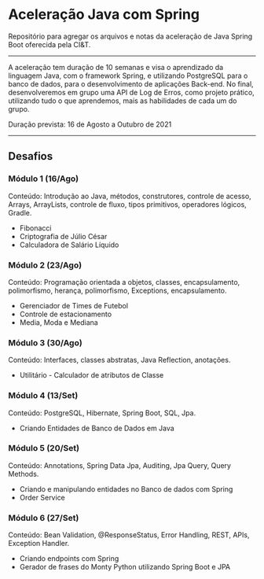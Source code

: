 # Aceleração Java com Spring
Repositório para agregar os arquivos e notas da aceleração de Java Spring Boot oferecida pela CI&amp;T.

---
A aceleração tem duração de 10 semanas e visa o aprendizado da linguagem Java, com o framework Spring, e utilizando PostgreSQL para o banco de dados, para o desenvolvimento de aplicações Back-end. No final, desenvolveremos em grupo uma API de Log de Erros, como projeto prático, utilizando tudo o que aprendemos, mais as habilidades de cada um do grupo.

Duração prevista: 16 de Agosto a Outubro de 2021

---
## Desafios

### Módulo 1 (16/Ago)
Conteúdo: Introdução ao Java, métodos, construtores, controle de acesso, Arrays, ArrayLists, controle de fluxo, tipos primitivos, operadores lógicos, Gradle.
- Fibonacci
- Criptografia de Júlio César
- Calculadora de Salário Líquido

### Módulo 2 (23/Ago)
Conteúdo: Programação orientada a objetos, classes, encapsulamento, polimorfismo, herança, polimorfismo, Exceptions, encapsulamento. 
- Gerenciador de Times de Futebol
- Controle de estacionamento
- Media, Moda e Mediana

### Módulo 3 (30/Ago)
Conteúdo: Interfaces, classes abstratas, Java Reflection, anotações.
- Utilitário - Calculador de atributos de Classe

### Módulo 4 (13/Set)
Conteúdo: PostgreSQL, Hibernate, Spring Boot, SQL, Jpa.
- Criando Entidades de Banco de Dados em Java

### Módulo 5 (20/Set)
Conteúdo: Annotations, Spring Data Jpa, Auditing, Jpa Query, Query Methods.
- Criando e manipulando entidades no Banco de dados com Spring
- Order Service

### Módulo 6 (27/Set)
Conteúdo: Bean Validation, @ResponseStatus, Error Handling, REST, APIs, Exception Handler.
- Criando endpoints com Spring
- Gerador de frases do Monty Python utilizando Spring Boot e JPA
